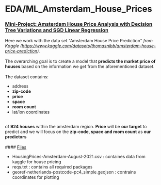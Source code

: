 # EDA/ML_Amsterdam_House_Prices

### <ins>Mini-Project: Amsterdam House Price Analysis with Decision Tree Variations and SGD Linear Regression</ins><br>

Here we work with the data set "Amsterdam House Price Prediction" <i>from Kaggle (https://www.kaggle.com/datasets/thomasnibb/amsterdam-house-price-prediction).</i><br>
<br>
The overarching goal is to create a model that <b>predicts the market price of houses</b> based on the information we get from the aforementioned dataset. 
<br>
<br>The dataset contains:
<ul>
<li>address</li>
<li><b>zip-code</b></li>
<li><b>price</b></li>
<li><b>space</b></li>
<li><b>room count</b></li>
<li>lat/lon coordinates</li>
</ul>
<br>
of <b>924 houses</b> within the amsterdam region. <b>Price</b> will be <b>our target</b> to predict and we will focus on the <b>zip-code, space and room count</b> as <b>our predictors</b><br>
<br>
#### <ins>Files</ins>
<br>
<ul>
<li>HousingPrices-Amsterdam-August-2021.csv : containes data from kaggle for house pricing</li>
<li>reqs.txt : contains all required packages</li>
<li>georef-netherlands-postcode-pc4_simple.geojson : contrains coordinates for plotting</li>
</ul>

